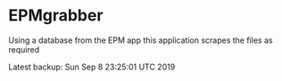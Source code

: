 # EPMgrabber
Using a database from the EPM app this application scrapes the files as required


Latest backup: Sun Sep 8 23:25:01 UTC 2019
